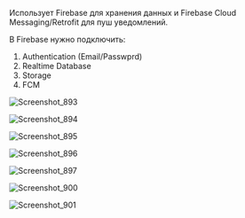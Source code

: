 Использует Firebase для хранения данных и Firebase Cloud Messaging/Retrofit для пуш уведомлений.

В Firebase нужно подключить:

1. Authentication (Email/Passwprd)
2. Realtime Database
3. Storage
4. FCM


![Screenshot_893](https://github.com/JestkieDev/MessengerApp/assets/160913011/ed834e79-9282-4ab2-8623-f54d9bdfb00a)

![Screenshot_894](https://github.com/JestkieDev/MessengerApp/assets/160913011/697dc9e8-0ac7-4405-8cb9-56ac88e97677)

![Screenshot_895](https://github.com/JestkieDev/MessengerApp/assets/160913011/5f576758-7b3b-4fe0-8ae8-926231c64826)

![Screenshot_896](https://github.com/JestkieDev/MessengerApp/assets/160913011/bc0dcc54-1004-49d1-92b2-26c90eab376b)

![Screenshot_897](https://github.com/JestkieDev/MessengerApp/assets/160913011/2f0e7b2c-e186-4631-af8c-b96fb013554e)

![Screenshot_900](https://github.com/JestkieDev/MessengerApp/assets/160913011/fcc1cf45-bb43-4cc7-903a-9c47fcbb6d23)

![Screenshot_901](https://github.com/JestkieDev/MessengerApp/assets/160913011/f5cd2aef-f070-4262-9794-76149763ed0d)







